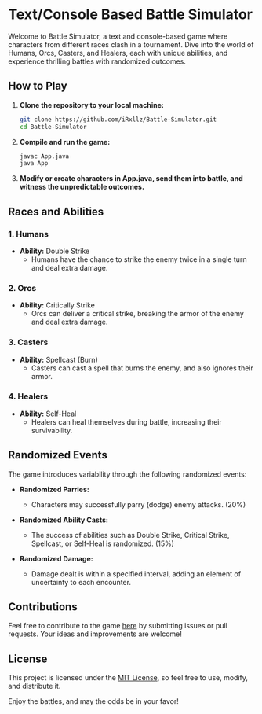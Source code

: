 # Text/Console Based Battle Simulator

Welcome to Battle Simulator, a text and console-based game where characters from different races clash in a tournament. Dive into the world of Humans, Orcs, Casters, and Healers, each with unique abilities, and experience thrilling battles with randomized outcomes.

## How to Play

1. **Clone the repository to your local machine:**
    ```bash
    git clone https://github.com/iRxllz/Battle-Simulator.git
    cd Battle-Simulator
    ```

2. **Compile and run the game:**
    ```bash
    javac App.java
    java App
    ```

3. **Modify or create characters in App.java, send them into battle, and witness the unpredictable outcomes.**

## Races and Abilities

### 1. Humans

- **Ability:** Double Strike
  - Humans have the chance to strike the enemy twice in a single turn and deal extra damage.

### 2. Orcs

- **Ability:** Critically Strike
  - Orcs can deliver a critical strike, breaking the armor of the enemy and deal extra damage.

### 3. Casters

- **Ability:** Spellcast (Burn)
  - Casters can cast a spell that burns the enemy, and also ignores their armor.

### 4. Healers

- **Ability:** Self-Heal
  - Healers can heal themselves during battle, increasing their survivability.

## Randomized Events

The game introduces variability through the following randomized events:

- **Randomized Parries:**
  - Characters may successfully parry (dodge) enemy attacks. (20%)

- **Randomized Ability Casts:**
  - The success of abilities such as Double Strike, Critical Strike, Spellcast, or Self-Heal is randomized. (15%)

- **Randomized Damage:**
  - Damage dealt is within a specified interval, adding an element of uncertainty to each encounter.

## Contributions

Feel free to contribute to the game [here](https://github.com/iRxllz/Battle-Simulator/issues) by submitting issues or pull requests. Your ideas and improvements are welcome!

## License

This project is licensed under the [MIT License](LICENSE), so feel free to use, modify, and distribute it.

Enjoy the battles, and may the odds be in your favor!
